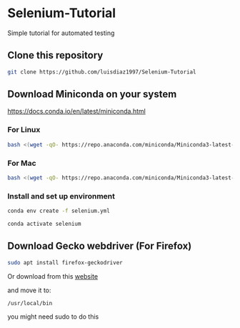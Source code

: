 # Selenium-Tutorial
Simple tutorial for automated testing


## Clone this repository

```bash
git clone https://github.com/luisdiaz1997/Selenium-Tutorial
```

## Download Miniconda on your system

https://docs.conda.io/en/latest/miniconda.html

### For Linux

```bash
bash <(wget -qO- https://repo.anaconda.com/miniconda/Miniconda3-latest-Linux-x86_64.sh)
```

### For Mac

```bash
bash <(wget -qO- https://repo.anaconda.com/miniconda/Miniconda3-latest-MacOSX-x86_64.sh)
```

### Install and set up environment

```bash
conda env create -f selenium.yml

conda activate selenium
```


## Download Gecko webdriver (For Firefox)

```bash
sudo apt install firefox-geckodriver
```

Or download from this [website](https://github.com/mozilla/geckodriver/releases)

and move it to:

```bash
/usr/local/bin
```

you might need sudo to do this
